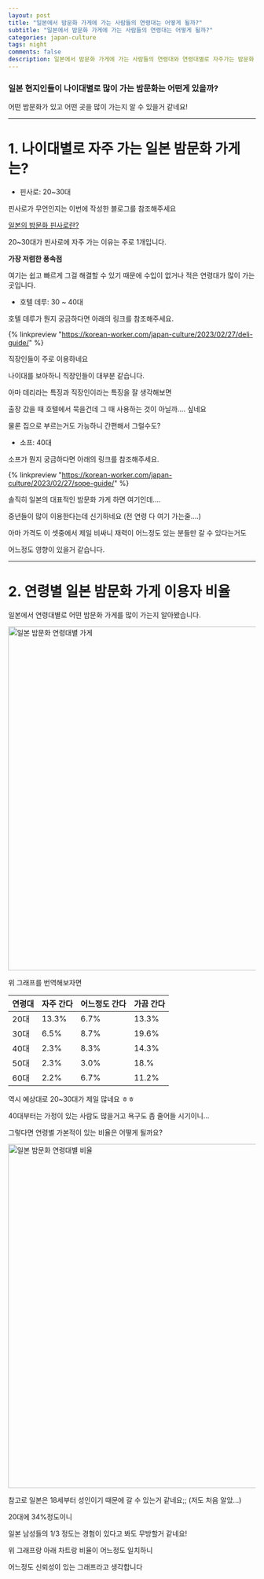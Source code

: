 ```yaml
---  
layout: post  
title: "일본에서 밤문화 가게에 가는 사람들의 연령대는 어떻게 될까?"  
subtitle: "일본에서 밤문화 가게에 가는 사람들의 연령대는 어떻게 될까?" 
categories: japan-culture
tags: night
comments: false
description: 일본에서 밤문화 가게에 가는 사람들의 연령대와 연령대별로 자주가는 밤문화 가게에 대해 알아봤습니다. 20 ~ 30대는 주로 가성비 가게를 가고
---
```


### 일본 현지인들이 나이대별로 많이 가는 밤문화는 어떤게 있을까?
어떤 밤문화가 있고 어떤 곳을 많이 가는지 알 수 있을거 같네요!

-------

# 1. 나이대별로 자주 가는 일본 밤문화 가게는?

* 핀사로: 20~30대

핀사로가 무언인지는 이번에 작성한 블로그를 참조해주세요

<a href="https://mmol.tistory.com/48"> 일본의 밤문화 핀사로란?</a>

20~30대가 핀사로에 자주 가는 이유는 주로 1개입니다.
 
**가장 저렴한 풍속점**
 
여기는 쉽고 빠르게 그걸 해결할 수 있기 때문에 수입이 없거나 적은 연령대가 많이 가는 곳입니다.

* 호텔 데루: 30 ~ 40대

호텔 데루가 뭔지 궁금하다면 아래의 링크를 참조해주세요.

{% linkpreview "https://korean-worker.com/japan-culture/2023/02/27/deli-guide/" %}

직장인들이 주로 이용하네요
 
나이대를 보아하니 직장인들이 대부분 같습니다.

아마 데리라는 특징과 직장인이라는 특징을 잘 생각해보면

출장 갔을 때 호텔에서 묵을건데 그 때 사용하는 것이 아닐까.... 싶네요

물론 집으로 부르는거도 가능하니 간편해서 그럴수도?

* 소프: 40대

소프가 뭔지 궁금하다면 아래의 링크를 참조해주세요.

{% linkpreview "https://korean-worker.com/japan-culture/2023/02/27/sope-guide/" %}

솔직히 일본의 대표적인 밤문화 가게 하면 여기인데....

중년들이 많이 이용한다는데 신기하네요 (전 연령 다 여기 가는줄....)

아마 가격도 이 셋중에서 제일 비싸니 재력이 어느정도 있는 분들만 갈 수 있다는거도

어느정도 영향이 있을거 같습니다.

----

# 2. 연령별 일본 밤문화 가게 이용자 비율

일본에서 연령대별로 어떤 밤문화 가게를 많이 가는지 알아봤습니다.

<img src="https://user-images.githubusercontent.com/122518237/221319702-2197cbb2-fc4f-41cc-ba01-c746c7b1860a.png" width="700" alt="일본 밤문화 연령대별 가게">

위 그래프를 번역해보자면

연령대 | 자주 간다 | 어느정도 간다 | 가끔 간다
-- | -- | -- | --
20대 | 13.3% | 6.7% | 13.3%
30대 | 6.5% | 8.7% | 19.6%
40대 | 2.3% | 8.3% | 14.3%
50대 | 2.3% | 3.0% | 18.%
60대 | 2.2% | 6.7% | 11.2%

역시 예상대로 20~30대가 제일 많네요 ㅎㅎ

40대부터는 가정이 있는 사람도 많을거고 욕구도 좀 줄어들 시기이니...

그렇다면 연령별 가본적이 있는 비율은 어떻게 될까요?

<img src="https://user-images.githubusercontent.com/122518237/221319755-1f4eb499-ec2b-4c0a-a3e5-5eb7595d6fdf.png" width="700" alt="일본 밤문화 연령대별 비율">

참고로 일본은 18세부터 성인이기 때문에 갈 수 있는거 같네요;; (저도 처음 알았...)

20대에 34%정도이니

일본 남성들의 1/3 정도는 경험이 있다고 봐도 무방할거 같네요!

위 그래프랑 아래 차트랑 비율이 어느정도 일치하니

어느정도 신뢰성이 있는 그래프라고 생각합니다




